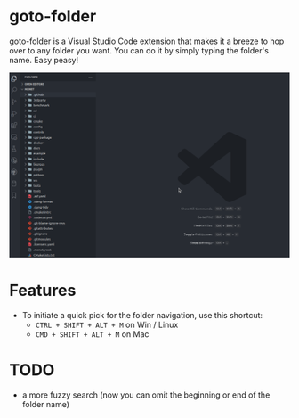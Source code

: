 # goto-folder

goto-folder is a Visual Studio Code extension that makes it a breeze to hop over to any folder you want. You can do it by simply typing the folder's name. Easy peasy!

![Current File](/demo/demo.gif "goto-folder demo")

# Features

- To initiate a quick pick for the folder navigation, use this shortcut:
  - `CTRL + SHIFT + ALT + M` on Win / Linux
  - `CMD + SHIFT + ALT + M` on Mac

# TODO

- a more fuzzy search (now you can omit the beginning or end of the folder name)